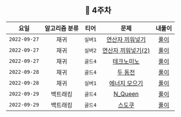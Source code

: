 
<div align="center">

## 📅 4주차

| 요일 | 알고리즘 분류 | 티어  | 문제| 내풀이 |
| :---: | :---: | :---: | :---: | :---:|
|`2022-09-27`| 재귀 | `실버1` | [연산자 끼워넣기](https://www.acmicpc.net/problem/14888)| [풀이](https://github.com/jangwon3828/Algorithm_Competition-Study/blob/woojin/4%EC%A3%BC%EC%B0%A8/4%EC%A3%BC%EC%B0%A8_%EC%9A%B0%EC%A7%84/%EC%97%B0%EC%82%B0%EC%9E%90%20%EB%81%BC%EC%9B%8C%EB%84%A3%EA%B8%B0.java) |
|`2022-09-27`| 재귀 | `실버2` | [연산자 끼워넣기(2)](https://www.acmicpc.net/problem/15657)| [풀이](https://github.com/jangwon3828/Algorithm_Competition-Study/blob/woojin/4%EC%A3%BC%EC%B0%A8/4%EC%A3%BC%EC%B0%A8_%EC%9A%B0%EC%A7%84/%EC%97%B0%EC%82%B0%EC%9E%90%20%EB%81%BC%EC%9B%8C%EB%84%A3%EA%B8%B0(2).java) |
|`2022-09-27`| 재귀 | `골드4` | [테크노미노](https://www.acmicpc.net/problem/14500) | [풀이](https://github.com/jangwon3828/Algorithm_Competition-Study/blob/woojin/4%EC%A3%BC%EC%B0%A8/4%EC%A3%BC%EC%B0%A8_%EC%9A%B0%EC%A7%84/%ED%85%8C%ED%8A%B8%EB%A1%9C%EB%AF%B8%EB%85%B8.java) |
|`2022-09-28`| 재귀 | `골드4` | [두 동전](https://www.acmicpc.net/problem/16197) | [풀이](https://github.com/jangwon3828/Algorithm_Competition-Study/blob/woojin/4%EC%A3%BC%EC%B0%A8/4%EC%A3%BC%EC%B0%A8_%EC%9A%B0%EC%A7%84/%EB%91%90%20%EB%8F%99%EC%A0%84.java) |
|`2022-09-28`| 재귀 | `실버1` | [에너지 모으기](https://www.acmicpc.net/problem/16198) | [풀이](https://github.com/jangwon3828/Algorithm_Competition-Study/blob/woojin/4%EC%A3%BC%EC%B0%A8/4%EC%A3%BC%EC%B0%A8_%EC%9A%B0%EC%A7%84/%EC%97%90%EB%84%88%EC%A7%80%20%EB%AA%A8%EC%9C%BC%EA%B8%B0.java) |
|`2022-09-29`| 백트래킹 | `골드4` | [N_Queen](https://www.acmicpc.net/problem/9663) | [풀이](https://github.com/jangwon3828/Algorithm_Competition-Study/blob/woojin/4%EC%A3%BC%EC%B0%A8/4%EC%A3%BC%EC%B0%A8_%EC%9A%B0%EC%A7%84/N_Queen.java) |
|`2022-09-29`| 백트래킹 | `골드4` | [스도쿠](https://www.acmicpc.net/problem/2580) | [풀이](https://github.com/jangwon3828/Algorithm_Competition-Study/blob/woojin/4%EC%A3%BC%EC%B0%A8/4%EC%A3%BC%EC%B0%A8_%EC%9A%B0%EC%A7%84/%ED%85%8C%ED%8A%B8%EB%A1%9C%EB%AF%B8%EB%85%B8.java) |

</div>
